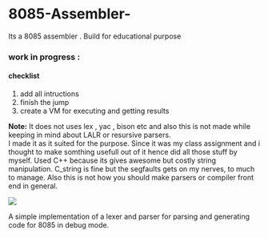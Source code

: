 # 8085-Assembler-
Its a 8085 assembler . Build for educational purpose  

### work in progress :
#### checklist  
1. add all intructions
2. finish the jump
3. create a VM for executing and getting results  

<b>Note:</b> It does not uses lex , yac , bison etc and also this is not made while keeping in mind about LALR or resursive parsers.  
I made it as it suited for the purpose. Since it was my class assignment and i thought to make somthing usefull out of it hence did all those stuff by myself. Used C++ because its gives awesome but costly string manipulation. C_string is fine but the segfaults gets on my nerves, to much to manage. Also this is not how you should make parsers or compiler front end in general.

<img src="https://i.imgur.com/e1bBNFA.jpg">  

A simple implementation of a lexer and parser for parsing and generating code for 8085 in debug mode.
